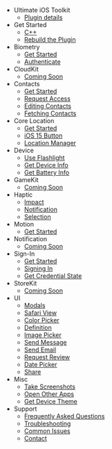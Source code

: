 - Ultimate iOS Toolkit
  - [Plugin details](/)
- Get Started
  - [C++](/getstartedcpp)
  - [Rebuild the Plugin](/rebuildplugin)
- Biometry
  - [Get Started](/biometry/getstarted)
  - [Authenticate](/biometry/authenticate)
- CloudKit
  - [Coming Soon]()
- Contacts
  - [Get Started](/contacts/getstarted)  
  - [Request Access](/contacts/requestaccess)
  - [Editing Contacts](/contacts/edit)
  - [Fetching Contacts](/contacts/fetch)
- Core Location
  - [Get Started](/location/getstarted)
  - [iOS 15 Button](/location/button)
  - [Location Manager](/location/manager)
- Device
  - [Use Flashlight](/device/flashlight)
  - [Get Device Info](/device/info)
  - [Get Battery Info](/device/battery)
- GameKit
  - [Coming Soon]()
- Haptic
  - [Impact](/haptic/impact)
  - [Notification](/haptic/notification)
  - [Selection](/haptic/selection)
- Motion
  - [Get Started](/motion/getstarted)
- Notification
  - [Coming Soon]()
- Sign-In
  - [Get Started](/signinwithapple/getstarted)
  - [Signing In](/signinwithapple/signin)
  - [Get Credential State](/signinwithapple/credentialstate)
- StoreKit
  - [Coming Soon]()
- UI
  - [Modals](/ui/alertmodal)
  - [Safari View](/ui/safariview)
  - [Color Picker](/ui/colorpicker)
  - [Definition](/ui/definition)
  - [Image Picker](/ui/imagepicker)
  - [Send Message](/ui/sendmessage)
  - [Send Email](/ui/sendemail)
  - [Request Review](/ui/review)
  - [Date Picker](/ui/datepicker) 
  - [Share](/ui/share)
- Misc
  - [Take Screenshots](/misc/screenshot)
  - [Open Other Apps](/misc/openapps)
  - [Get Device Theme](/misc/theme)
- Support
  - [Frequently Asked Questions](/frequentlyaskedquestions)
  - [Troubleshooting](/troubleshooting)
  - [Common Issues](/commonissues)
  - [Contact](/contact)

<!--
<div class="code-switcher show-cpp-true">
<div class="switcher" >
<span class="sw-bp" onclick="switchBp()">Blueprints</span><span class="sw-cpp" onclick="switchCpp()">C++</span>
</div>
<div class="cpp">

```cpp
```

</div>
<div class="bp">
<div class="bpcode">
<textarea readonly>
</textarea>
<img src="_images/RequestContactsAccess.png"/>
<button onclick="copyBlueprintCode(this)">Copy Code</button>
</div>
</div>
</div>
-->

